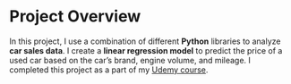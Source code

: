 # Project Overview

In this project, I use a combination of different **Python** libraries to analyze **car sales data**. I create a **linear regression model** to predict the price of a used car based on the car’s brand, engine volume, and mileage. I completed this project as a part of my [Udemy course](https://www.udemy.com/course/the-data-science-course-complete-data-science-bootcamp/).
